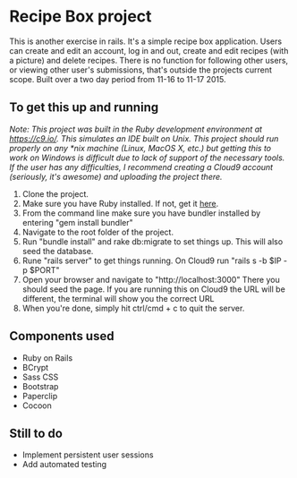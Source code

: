 Recipe Box project
==================

This is another exercise in rails.  It's a simple recipe box application.  Users
can create and edit an account, log in and out, create and edit recipes (with a 
picture) and delete recipes.  There is no function for following other users, or 
viewing other user's submissions, that's outside the projects current scope.
Built over a two day period from 11-16 to 11-17 2015.

To get this up and running
--------------------------
_Note: This project was built in the Ruby development environment at https://c9.io/.
This simulates an IDE built on Unix.  This project should run properly on any *nix
machine (Linux, MacOS X, etc.) but getting this to work on Windows is difficult due 
to lack of support of the necessary tools.  If the user has any difficulties, I
recommend creating a Cloud9 account (seriously, it's awesome) and uploading the 
project there._

1. Clone the project.  
2. Make sure you have Ruby installed.  If not, get it [here](https://www.ruby-lang.org/en/downloads/). 
3. From the command line make sure you have bundler installed by entering "gem install bundler"
4. Navigate to the root folder of the project.
5. Run "bundle install" and rake db:migrate to set things up.  This will also seed
the database.
6. Rune "rails server" to get things running.  On Cloud9 run "rails s -b $IP -p $PORT"
7. Open your browser and navigate to "http://localhost:3000"  There you should seed
the page.  If you are running this on Cloud9 the URL will be different, the terminal
will show you the correct URL
8. When you're done, simply hit ctrl/cmd + c to quit the server.

Components used
---------------
* Ruby on Rails
* BCrypt
* Sass CSS
* Bootstrap
* Paperclip
* Cocoon

Still to do
-----------
* Implement persistent user sessions
* Add automated testing